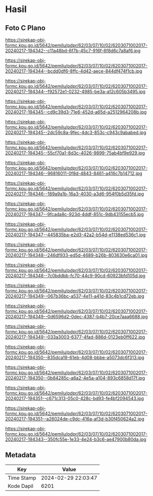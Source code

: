 # Hasil

## Foto C Plano

https://sirekap-obj-formc.kpu.go.id/5642/pemilu/pdpr/62/03/07/10/02/6203071002017-20240217-194342--c11a48bd-6f7b-45c7-916f-6f8d6c7a8af6.jpg

https://sirekap-obj-formc.kpu.go.id/5642/pemilu/pdpr/62/03/07/10/02/6203071002017-20240217-194344--bcdd0df6-8ffc-4d42-aece-844df474f1cb.jpg

https://sirekap-obj-formc.kpu.go.id/5642/pemilu/pdpr/62/03/07/10/02/6203071002017-20240217-194344--f92572e1-0232-4985-be3a-a12c605b3495.jpg

https://sirekap-obj-formc.kpu.go.id/5642/pemilu/pdpr/62/03/07/10/02/6203071002017-20240217-194345--cd9c39d3-71e6-452d-a65d-a2512964208b.jpg

https://sirekap-obj-formc.kpu.go.id/5642/pemilu/pdpr/62/03/07/10/02/6203071002017-20240217-194345--2dc59c8a-9fec-4dc3-853c-c943c9ababed.jpg

https://sirekap-obj-formc.kpu.go.id/5642/pemilu/pdpr/62/03/07/10/02/6203071002017-20240217-194345--55cf70a1-8d3c-4026-9899-75ab4bf9e929.jpg

https://sirekap-obj-formc.kpu.go.id/5642/pemilu/pdpr/62/03/07/10/02/6203071002017-20240217-194346--96816011-0f8d-4843-8461-a416c7b14712.jpg

https://sirekap-obj-formc.kpu.go.id/5642/pemilu/pdpr/62/03/07/10/02/6203071002017-20240217-194346--189a9a1b-16a3-4030-a3d6-954f0b5d35fd.jpg

https://sirekap-obj-formc.kpu.go.id/5642/pemilu/pdpr/62/03/07/10/02/6203071002017-20240217-194347--9fcada8c-923d-4ddf-851c-9db43155ecb5.jpg

https://sirekap-obj-formc.kpu.go.id/5642/pemilu/pdpr/62/03/07/10/02/6203071002017-20240217-194347--445835ba-e2d3-42a2-b54d-e1138ed536c1.jpg

https://sirekap-obj-formc.kpu.go.id/5642/pemilu/pdpr/62/03/07/10/02/6203071002017-20240217-194348--246df933-ed5d-4689-b26b-803630e6ca01.jpg

https://sirekap-obj-formc.kpu.go.id/5642/pemilu/pdpr/62/03/07/10/02/6203071002017-20240217-194348--7c0bddbb-fc70-44c9-90cd-60923bfd105d.jpg

https://sirekap-obj-formc.kpu.go.id/5642/pemilu/pdpr/62/03/07/10/02/6203071002017-20240217-194349--067b36bc-a537-4e11-a41d-83c4b1cd72eb.jpg

https://sirekap-obj-formc.kpu.go.id/5642/pemilu/pdpr/62/03/07/10/02/6203071002017-20240217-194349--0d6596d2-0dec-4387-b4b7-20ce7aaa6688.jpg

https://sirekap-obj-formc.kpu.go.id/5642/pemilu/pdpr/62/03/07/10/02/6203071002017-20240217-194349--033a3003-6377-4fad-886d-0123eb0ff622.jpg

https://sirekap-obj-formc.kpu.go.id/5642/pemilu/pdpr/62/03/07/10/02/6203071002017-20240217-194350--835dca19-61eb-4d08-bbbe-a5073dc6f313.jpg

https://sirekap-obj-formc.kpu.go.id/5642/pemilu/pdpr/62/03/07/10/02/6203071002017-20240217-194350--0b84285c-a6a2-4e5a-a104-893c6858d17f.jpg

https://sirekap-obj-formc.kpu.go.id/5642/pemilu/pdpr/62/03/07/10/02/6203071002017-20240217-194351--c671c313-05c0-428c-bd93-fe4bf2094543.jpg

https://sirekap-obj-formc.kpu.go.id/5642/pemilu/pdpr/62/03/07/10/02/6203071002017-20240217-194351--a26024de-c9dc-416a-af3d-b30f450624a2.jpg

https://sirekap-obj-formc.kpu.go.id/5642/pemilu/pdpr/62/03/07/10/02/6203071002017-20240217-194343--350fc55e-1e33-4e24-b3c6-ae47900b80da.jpg


## Metadata

| Key        | Value               |
| ---------- | ------------------- |
| Time Stamp | 2024-02-29 22:03:47 |
| Kode Dapil | 6201                |



